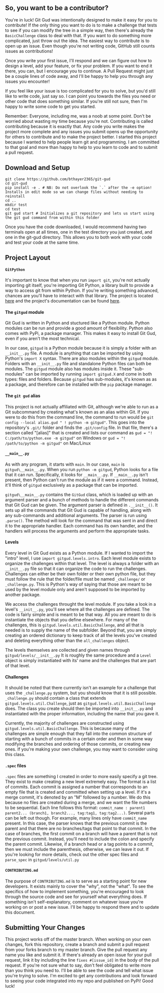 ## So, you want to be a contributor?
You're in luck! 
Git Gud was intentionally designed to make it easy for you to contribute! 
If the only thing you want to do is to make a challenge that tests to see if you can modify the tree in a simple way, then there's already the `BasicChallenge` class to deal with that.
If you want to do something more complicated, just throw out the idea.
The easiest way to contribute is to open up an issue.
Even though you're not writing code, GitHub still counts issues as contributions!

Once you write your first issue, I'll respond and we can figure out how to design a level, add your feature, or fix your problem. 
If you want to end it there, you can, but I encourage you to continue. 
A Pull Request might just be a couple lines of code away, and I'll be happy to help you through any issues you encounter!  

If you feel like your issue is too complicated for you to solve, but you'd still like to write code, just say so. 
I can point you towards the files you need or other code that does something similar. 
If you're still not sure, then I'm happy to write some code to get you started.

Remember: Everyone, including me, was a noob at some point. 
Don't be worried about wasting my time because you're not. 
Contributing is called contributing because it is exactly that. 
Any code you write makes the project more complete and any issues you submit opens up the opportunity for others to contribute and to make the project better. 
I started this project because I wanted to help people learn git and programming. 
I am committed to that goal and more than happy to help to you learn to code and to submit a pull request.

## Download and Setup
```
git clone https://github.com/bthayer2365/git-gud
cd git-gud
pip install -e . # NB: Do not overlook the `.` after the -e option! Installs in edit mode so we can change files without needing to reinstall
cd ..
mkdir test
cd test
git gud start # Initializes a git repository and lets us start using the git gud command from within this folder
```
Once you have the code downloaded, I would recommend having two terminals open at all times, one in the test directory you just created, and one in the git-gud directory. 
This allows you to both work with your code and test your code at the same time.

## Project Layout
#### `GitPython`
It's important to know that when you run `import git`, you're not actually importing git itself, you're importing Git Python, a library built to provide a way to access git from within Python. 
If you're writing something advanced, chances are you'll have to interact with that library. 
The project is located [here](https://github.com/gitpython-developers/GitPython) and the project's documentation can be found [here](https://gitpython.readthedocs.io/en/stable/).
#### The `gitgud` module
Git Gud is written in Python and stuctured like a Python module. 
Python modules can be run and provide a good amount of flexibility. 
Python also comes with PyPi, a package manager. 
This makes it easy to install Git Gud, even if you aren't the most technical. 

In our case, `gitgud` is a Python module because it is simply a folder with an `__init__.py` file. 
A module is anything that can be imported by using Python's `import X` syntax. 
There are also modules within the `gitgud` module. 
Folders with an `__init__.py` file and standalone Python files can both be modules. 
The `gitgud` module also has modules inside it. 
These "sub-modules" can be imported by running `import gitgud.X` and come in both types: files and folders. 
Because `gitgud` has sub-modules, it's known as as a package, and therefore can be installed with the `pip` package manager.

#### The `git gud` alias
This project is not actually affiliated with Git, although we're able to run as a Git subcommand by creating what's known as an  alias within Git. 
If you were to do this from the command line, the command to run would be `git config --local alias.gud " ! python -m gitgud"`. 
This goes into the repository's `.git/` folder and finds the `.git/config` file. 
In that file, there's a section called "[alias]" that is created and lists our command as `gud = "! C:/path/to/python.exe -m gitgud"` on Windows or `gud = "! /path/to/python -m gitgud"` on Mac/Linux

#### `__main__.py`
As with any program, it starts with `main`. 
In our case, `main` is `gitgud\__main__.py`. 
When you run `python -m gitgud`, Python looks for a file that it can run. 
Specifically, it looks for `__main__.py`. 
If `__main__.py` isn't present, then Python can't run the module as if it were a command. 
Instead, it'll think of `gitgud` exclusively as a package that can be imported.

`gitgud\__main__.py` contains the `GitGud` class, which is loaded up with an argument parser and a bunch of methods to handle the different commands that Git Gud can be given. 
The argument parser is defined in `.__init__()`. 
It sets up all the commands that Git Gud is capable of handling, along with any sub-commands and additional arguments. 
The parser is run using `.parse()`. 
The method will look for the command that was sent in and direct it to the appropriate handler. 
Each command has its own handler, and the handlers will process the arguments and perform the appropriate tasks.

#### Levels
Every level in Git Gud exists as a Python module. 
If I wanted to import the "intro" level, I use `import gitgud.levels.intro`. 
Each level module exists to organize the challenges within that level. 
The level is always a folder with an `__init__.py` file so that it can organize the code to run the challenges. 
Challenges can either be their own folder or their own python file, but they must follow the rule that the folder/file must be named `_challenge/` or `_challenge.py`. 
This is Python's way of saying that those are meant to be used by the level module only and aren't supposed to be imported by another package.

We access the challenges throught the level module. 
If you take a look in a level's `__init__.py`, you'll see where all the challenges are defined. 
The code is fairly simple and is meant to be that way. 
All you are meant to do is instantiate the objects that you define elsewhere. 
For many of the challenges, this is `gitgud.levels.util.BasicChallenge`, and all that is needed is to supply the name of the subfolder. 
Beyond that, you are simply creating an ordered dictionary to keep track of all the levels you've created and deleting everything other than the `all_challenges` object.

The levels themselves are collected and given names through `gitgud/levels/__init__.py` 
It is roughly the same procedure and a `Level` object is simply instantiated with its' name and the challenges that are part of that level.

#### Challenges
It should be noted that there currently isn't an example for a challenge that uses the `_challenge.py` system, but you should know that it is still possible. 
`_challenge.py` should contain a class that extends `gitgud.levels.util.Challenge`, just as `gitgud.levels.util.BasicChallenge` does. 
The class you create should then be imported into `__init__.py` and instantiated with the proper information, including the name that you gave it.

Currently, the majority of challenges are constructed using `gitgud.levels.util.BasicChallenge`. 
This is because  many of the challenges are simple enough that they fall into the common structure of starting with a bunch of commits in a certain order and then in some way modifying the branches and ordering of those commits, or creating new ones. 
If you're making your own challenge, you may want to consider using this class.

#### `.spec` files
`.spec` files are something I created in order to more easily specify a git tree. 
They exist to make creating a new level extremely easy. 
The format is a list of commits. 
Each commit is assigned a number that corresponds to an empty file that is created and committed when setting up a level. 
If it's a merge commit, it's denoted by an "M" followed by a number. 
We do this because no files are created during a merge, and we want the file numbers to be sequential. 
Each line follows this format: `commit_name : parent1 parent2... (branch1, branch2..., tag:tag1, tag:tag2...)`. 
Several parts can be left out though. 
For example, many lines only have `commit_name` present. 
In this case, the parser knows that the previous commit is the parent and that there are no branches/tags that point to that commit. 
In the case of branches, the first commit on a branch will have a parent that is not the previous commit. 
Instead, you'll need to include the colon and specify the parent commit. 
Likewise, if a branch head or a tag points to a commit, then we must include the parenthesis, otherwise, we can leave it out. 
If you're looking for more details, check out the other spec files and `parse_spec` in `gitgud/levels/util.py`

#### `CONTRIBUTING.md`
The purpose of `CONTRIBUTING.md` is to serve as a starting point for new developers. 
It exists mainly to cover the "why", not the "what". 
To see the specifics of how to implement something, you're encouraged to look through the source code and see for yourself what everything does. 
If something isn't self-explanatory, comment on whatever issue you're working on or post a new issue. 
I'll be happy to respond there and to update this document. 

## Submitting Your Changes
This project works off of the master branch. 
When working on your own changes, fork this repository, create a branch and submit a pull request from your forks branch to my master branch. 
Give the pull request any name you like and submit it. 
If there's already an open issue for your pull request, link it by including the line `fixes #[issue_id]` in the body of the pull request. 
If you're not sure what to say, don't feel obligated to write more than you think you need to. 
I'll be able to see the code and tell what issue you're trying to solve. 
I'm excited to get any contributions and look forward to seeing your code integrated into my repo and published on PyPi! 
Good luck!
